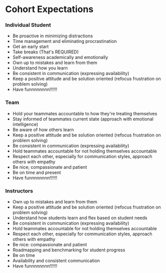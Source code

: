 # Cohort Expectations

### Individual Student

- Be proactive in minimizing distractions
- Time management and eliminating procrastination
- Get an early start
- Take breaks (That's REQUIRED)
- Self-awareness academically and emotionally
- Own up to mistakes and learn from them
- Understand how you learn
- Be consistent in communication (expressing availability)
- Keep a positive attitude and be solution oriented (refocus frustration on problem solving)
- Have funnnnnnnn!!!!!!


### Team

- Hold your teammates accountable to how they're treating themselves
- Stay informed of teammates current state (approach with emotional intelligence)
- Be aware of how others learn
- Keep a positive attitude and be solution oriented (refocus frustration on problem solving)
- Be consistent in communication (expressing availability)
- Hold teammates accountable for not holding themselves accountable
- Respect each other, especially for communication styles, approach others with empathy
- Be nice; compassionate and patient
- Be on time and present
- Have funnnnnnnn!!!!!!


### Instructors

- Own up to mistakes and learn from them
- Keep a positive attitude and be solution oriented (refocus frustration on problem solving)
- Understand how students learn and flex based on student needs
- Be consistent in communication (expressing availability)
- Hold teammates accountable for not holding themselves accountable
- Respect each other, especially for communication styles, approach others with empathy
- Be nice: compassionate and patient
- Roadmapping and benchmarking for student progress
- Be on time
- Availability and consistent communication
- Have funnnnnnnn!!!!!!

